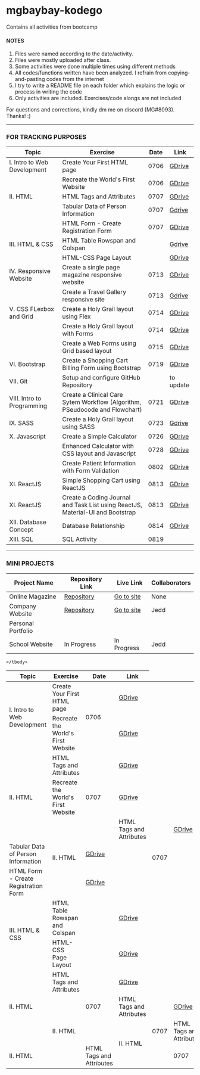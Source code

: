 # mgbaybay-kodego
Contains all activities from bootcamp

#### NOTES
1. Files were named according to the date/activity.
2. Files were mostly uploaded after class.
3. Some activities were done multiple times using different methods
4. All codes/functions written have been analyzed. I refrain from copying-and-pasting codes from the internet
5. I try to write a README file on each folder which explains the logic or process in writing the code
6. Only activities are included. Exercises/code alongs are not included

For questions and corrections, kindly dm me on discord (MG#8093). Thanks! :)

********************************************************

### FOR TRACKING PURPOSES

|Topic | Exercise | Date | Link |  
|------|----------|------|------|
| I. Intro to Web Development | Create Your First HTML page | 0706 | [GDrive](https://drive.google.com/drive/folders/1EUfqiBbl8l_iWSKkPPqm_uD73tB4oS3H?usp=sharing) 
| | Recreate the World's First Website | 0706 | [GDrive](https://drive.google.com/drive/folders/1JJuR3F1pQy62QQ6-MKAYzOxMYTu-GiOW?usp=sharing) 
|II. HTML | HTML Tags and Attributes | 0707 | [GDrive](https://drive.google.com/drive/folders/1S7w-hz6dhRW4nuhBrvUcYhwcham01vbS?usp=sharing) 
|| Tabular Data of Person Information | 0707 | [Gdrive](https://drive.google.com/drive/folders/1o-3xmlcxGem_1pbIs7GNUYi1yt0MuEQ-?usp=sharing)  
| | HTML Form - Create Registration Form | 0707 | [GDrive](https://drive.google.com/drive/folders/1ekTIs3US61EtrrQLNudinofftWZyXYYu?usp=sharing)  
|III. HTML & CSS| HTML Table Rowspan and Colspan || [Gdrive](https://drive.google.com/drive/folders/11I8V1KRDT3g8-ebU4DxULxM6WeetMPfu?usp=sharing) 
|| HTML-CSS Page Layout || [GDrive](https://drive.google.com/drive/folders/1isB5axY8Aajs9J1KVTjc0Q1HMiC4XMP5?usp=sharing) 
|IV. Responsive Website | Create a single page magazine responsive website | 0713 | [GDrive](https://drive.google.com/drive/folders/1Mmwxilhkcv-VmXfGKFmEaAjgOIihiSrP?usp=sharing)
|| Create a Travel Gallery responsive site | 0713 | [Gdrive](https://drive.google.com/drive/folders/1YWUVUZKEVv0b3twYfQrF7U2qlcqtD7xQ?usp=sharing) 
|V. CSS FLexbox and Grid | Create a Holy Grail layout using Flex  | 0714 | [GDrive](https://drive.google.com/drive/folders/1qozeLyeXJ8F06wWCYRTq713UGojQ_9m1?usp=sharing)
| | Create a Holy Grail layout with Forms | 0714 | [GDrive](https://drive.google.com/drive/folders/1bcQ6QSZV5Vu077_FS00GkgyRhRaTXSuY?usp=sharing) 
|| Create a Web Forms using Grid based layout | 0715 | [GDrive](https://drive.google.com/drive/folders/1ysewP34z6WoA5RJp837rcMrp2pXy-mIH?usp=sharing)
|VI. Bootstrap | Create a Shopping Cart Billing Form using Bootstrap  | 0719 | [GDrive](https://drive.google.com/drive/folders/1gAsltbocBsexjZsk9_e45VnfRmfVDmep?usp=sharing) 
|VII. Git | Setup and configure GitHub Repository || to update |
|VIII. Intro to Programming | Create a Clinical Care Sytem Workflow (Algorithm, PSeudocode and Flowchart) | 0721 | [GDrive](https://drive.google.com/drive/folders/1ZJxgWzjem4oC1hn_1mPXWp8Bl25netQm?usp=sharing)
|IX. SASS | Create a Holy Grail layout using SASS | 0723 | [Gdrive](https://drive.google.com/drive/folders/1ayYsn6T4FxyS2s2UvvvXju9ViLIAKbk3?usp=sharing)
|X. Javascript | Create a Simple Calculator | 0726 | [GDrive](https://drive.google.com/drive/folders/1BFr2_gw9EqgzX5KIEReaB9yY7WP2ivIY?usp=sharing)
| | Enhanced Calculator with CSS layout and Javascript | 0728 | [GDrive](https://drive.google.com/drive/folders/1LgeJiufA79jSMBMONyBrrXlBsZnHOsqm?usp=sharing)
| | Create Patient Information with Form Validation | 0802 | [GDrive](https://drive.google.com/drive/folders/1Bc_02dTxDwDeayKukVs2StJFcfOrNQSX?usp=sharing)
|XI. ReactJS | Simple Shopping Cart using ReactJS | 0813 | [GDrive](https://drive.google.com/drive/folders/1DNeDHplTrc5yrl1sJyg7ra7hkyzR3Wo-?usp=sharing)
|XI. ReactJS | Create a Coding Journal and Task List using ReactJS, Material-UI and Bootstrap | 0813 | [GDrive](https://drive.google.com/drive/folders/1x1m09myD_F5_IehEynp-Xh-fCAbAM7Ou?usp=sharing)
|XII. Database Concept| Database Relationship | 0814 | [GDrive](https://drive.google.com/drive/folders/1R2JFZt4tTU036rpMBJzUD57QzA9cRg9R?usp=sharing)
|XIII. SQL | SQL Activity | 0819 | |

********************************************************
### MINI PROJECTS

| Project Name |    Repository Link    | Live Link | Collaborators 
|--------------|----------------|--------|--------|
| Online Magazine | [Repository](https://github.com/mgbaybay/online_magazine) | [Go to site](https://mgbaybay.github.io/online-magazine/) | None
| Company Website | [Repository](https://github.com/mgbaybay/J-M-Technologies) | [Go to site](https://mgbaybay.github.io/J-M-Technologies/) | Jedd
|Personal Portfolio | | |
| School Website | In Progress  | In Progress | Jedd


<table>
    <thead>
        <tr>
            <th>Topic</th>
            <th>Exercise</th>
            <th>Date</th>
            <th>Link</th>
        </tr>
    </thead>
    <tbody>
        <tr>
            <td rowspan=2>I. Intro to Web Development</td>
            <td>Create Your First HTML page</td>
            <td rowspan=2>0706</td>
            <td><a href='https://drive.google.com/drive/folders/1EUfqiBbl8l_iWSKkPPqm_uD73tB4oS3H?usp=sharing'>GDrive</a>             </td>
        </tr>
        <tr>
            <td>Recreate the World's First Website</td>
            <td><a href='https://drive.google.com/drive/folders/1JJuR3F1pQy62QQ6-MKAYzOxMYTu-GiOW?usp=sharing'>GDrive</a>             </td>
        </tr>
        <tr>
            <td rowspan=3>II. HTML</td>
            <td>HTML Tags and Attributes</td>
            <td rowspan=3>0707</td>
            <td><a href='https://drive.google.com/drive/folders/1JJuR3F1pQy62QQ6-MKAYzOxMYTu-GiOW?usp=sharing'>GDrive</a>             </td>
        </tr>
        <tr>
            <td>Recreate the World's First Website</td>
            <td><a href='https://drive.google.com/drive/folders/1JJuR3F1pQy62QQ6-MKAYzOxMYTu-GiOW?usp=sharing'>GDrive</a>             </td>
        </tr>
        </tr>
        <tr>
            <td rowspan=3>II. HTML</td>
            <td>HTML Tags and Attributes</td>
            <td rowspan=3>0707</td>
            <td><a href='https://drive.google.com/drive/folders/1S7w-hz6dhRW4nuhBrvUcYhwcham01vbS?usp=sharing'>GDrive</a>             </td>
        </tr>
        <tr>
            <td>Tabular Data of Person Information</td>
            <td><a href='https://drive.google.com/drive/folders/1o-3xmlcxGem_1pbIs7GNUYi1yt0MuEQ-?usp=sharing'>GDrive</a>             </td>
        </tr>
        <tr>
            <td>HTML Form - Create Registration Form</td>
            <td><a href='https://drive.google.com/drive/folders/1ekTIs3US61EtrrQLNudinofftWZyXYYu?usp=sharing'>GDrive</a>             </td>
        </tr>
        <tr>
            <td rowspan=2>III. HTML & CSS</td>
            <td>HTML Table Rowspan and Colspan</td>
            <td rowspan=2></td>
            <td><a href='https://drive.google.com/drive/folders/1JJuR3F1pQy62QQ6-MKAYzOxMYTu-GiOW?usp=sharing'>GDrive</a>             </td>
        </tr>
        <tr>
            <td>HTML-CSS Page Layout</td>
            <td><a href='https://drive.google.com/drive/folders/1isB5axY8Aajs9J1KVTjc0Q1HMiC4XMP5?usp=sharing'>GDrive</a>             </td>
        </tr>
        <tr>
            <td rowspan=3>II. HTML</td>
            <td>HTML Tags and Attributes</td>
            <td rowspan=3>0707</td>
            <td><a href='https://drive.google.com/drive/folders/1JJuR3F1pQy62QQ6-MKAYzOxMYTu-GiOW?usp=sharing'>GDrive</a>             </td>
        </tr>
        <tr>
            <td rowspan=3>II. HTML</td>
            <td>HTML Tags and Attributes</td>
            <td rowspan=3>0707</td>
            <td><a href='https://drive.google.com/drive/folders/1JJuR3F1pQy62QQ6-MKAYzOxMYTu-GiOW?usp=sharing'>GDrive</a>             </td>
        </tr>
        <tr>
            <td rowspan=3>II. HTML</td>
            <td>HTML Tags and Attributes</td>
            <td rowspan=3>0707</td>
            <td><a href='https://drive.google.com/drive/folders/1JJuR3F1pQy62QQ6-MKAYzOxMYTu-GiOW?usp=sharing'>GDrive</a>             </td>
        </tr>
        <tr>
            <td rowspan=3>II. HTML</td>
            <td>HTML Tags and Attributes</td>
            <td rowspan=3>0707</td>
            <td><a href='https://drive.google.com/drive/folders/1JJuR3F1pQy62QQ6-MKAYzOxMYTu-GiOW?usp=sharing'>GDrive</a>             </td>
        </tr>
        
    </tbody>
</table>

